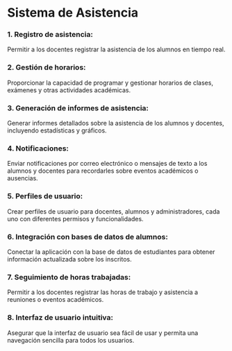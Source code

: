 # Sistema de Asistencia

### 1. Registro de asistencia:
Permitir a los docentes registrar la asistencia de los alumnos en tiempo real. 
### 2. Gestión de horarios: 
Proporcionar la capacidad de programar y gestionar horarios de clases, exámenes y otras actividades académicas. 
### 3. Generación de informes de asistencia: 
Generar informes detallados sobre la asistencia de los alumnos y docentes, incluyendo estadísticas y gráficos. 
### 4. Notificaciones: 
Enviar notificaciones por correo electrónico o mensajes de texto a los alumnos y docentes para recordarles sobre eventos académicos o ausencias. 
### 5. Perfiles de usuario: 
Crear perfiles de usuario para docentes, alumnos y administradores, cada uno con diferentes permisos y funcionalidades. 
### 6. Integración con bases de datos de alumnos: 
Conectar la aplicación con la base de datos de estudiantes para obtener información actualizada sobre los inscritos. 
### 7. Seguimiento de horas trabajadas: 
Permitir a los docentes registrar las horas de trabajo y asistencia a reuniones o eventos académicos. 
### 8. Interfaz de usuario intuitiva: 
Asegurar que la interfaz de usuario sea fácil de usar y permita una navegación sencilla para todos los usuarios.




